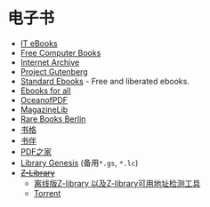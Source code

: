 # 电子书

- [IT eBooks](https://it-ebooks.info/)
- [Free Computer Books](https://freecomputerbooks.com/)
- [Internet Archive](https://archive.org/)
- [Project Gutenberg](https://www.gutenberg.org/)
- [Standard Ebooks](https://standardebooks.org/) - Free and liberated ebooks.
- [Ebooks for all](https://www.ebooks-for-all.com/)
- [OceanofPDF](https://oceanofpdf.com/)
- [MagazineLib](https://magazinelib.com/)
- [Rare Books Berlin](http://www.rarebooksberlin.de/)
- [书格](https://new.shuge.org/)
- [书伴](https://bookfere.com/)
- [PDF之家](https://pdfzj.com/)
- [Library Genesis](https://libgen.li/) (备用`*.gs`, `*.lc`)
- [~~Z-Library~~](https://z-lib.org/)
  - [离线版Z-library 以及Z-library可用地址检测工具](https://zhuanlan.zhihu.com/p/565705464)
  - [Torrent](http://2urmf2mk2dhmz4km522u4yfy2ynbzkbejf2cvmpcbzhpffvcuksrz6ad.onion/zlib-downloads.html)
